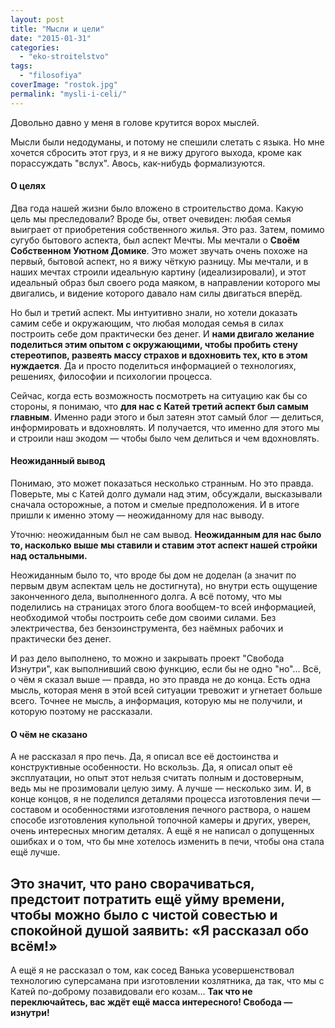 ```yaml
---
layout: post
title: "Мысли и цели"
date: "2015-01-31"
categories: 
  - "eko-stroitelstvo"
tags: 
  - "filosofiya"
coverImage: "rostok.jpg"
permalink: "mysli-i-celi/"
---
```


Довольно давно у меня в голове крутится ворох мыслей.

Мысли были недодуманы, и потому не спешили слетать с языка. Но мне хочется сбросить этот груз, и я не вижу другого выхода, кроме как порассуждать "вслух". Авось, как-нибудь формализуются.

<!-- READMORE -->

#### О целях

Два года нашей жизни было вложено в строительство дома. Какую цель мы преследовали? Вроде бы, ответ очевиден: любая семья выиграет от приобретения собственного жилья. Это раз. Затем, помимо сугубо бытового аспекта, был аспект Мечты. Мы мечтали о **Своём Собственном Уютном Домике**. Это может звучать очень похоже на первый, бытовой аспект, но я вижу чёткую разницу. Мы мечтали, и в наших мечтах строили идеальную картину (идеализировали), и этот идеальный образ был своего рода маяком, в направлении которого мы двигались, и видение которого давало нам силы двигаться вперёд.

Но был и третий аспект. Мы интуитивно знали, но хотели доказать самим себе и окружающим, что любая молодая семья в силах построить себе дом практически без денег. И **нами двигало желание поделиться этим опытом с окружающими, чтобы пробить стену стереотипов, развеять массу страхов и вдохновить тех, кто в этом нуждается**. Да и просто поделиться информацией о технологиях, решениях, философии и психологии процесса.

Сейчас, когда есть возможность посмотреть на ситуацию как бы со стороны, я понимаю, что **для нас с Катей третий аспект был самым главным**. Именно ради этого и был затеян этот самый блог — делиться, информировать и вдохновлять. И получается, что именно для этого мы и строили наш экодом — чтобы было чем делиться и чем вдохновлять.

#### Неожиданный вывод

Понимаю, это может показаться несколько странным. Но это правда. Поверьте, мы с Катей долго думали над этим, обсуждали, высказывали сначала осторожные, а потом и смелые предположения. И в итоге пришли к именно этому — неожиданному для нас выводу.

Уточню: неожиданным был не сам вывод. **Неожиданным для нас было то, насколько выше мы ставили и ставим этот аспект нашей стройки над остальными.**

Неожиданным было то, что вроде бы дом не доделан (а значит по первым двум аспектам цель не достигнута), но внутри есть ощущение законченного дела, выполненного долга. А всё потому, что мы поделились на страницах этого блога вообщем-то всей информацией, необходимой чтобы построить себе дом своими силами. Без электричества, без бензоинструмента, без наёмных рабочих и практически без денег.

И раз дело выполнено, то можно и закрывать проект "Свобода Изнутри", как выполнивший свою функцию, если бы не одно "но"... Всё, о чём я сказал выше — правда, но это правда не до конца. Есть одна мысль, которая меня в этой всей ситуации тревожит и угнетает больше всего. Точнее не мысль, а информация, которую мы не получили, и которую поэтому не рассказали.

#### О чём не сказано

А не рассказал я про печь. Да, я описал все её достоинства и конструктивные особенности. Но вскользь. Да, я описал опыт её эксплуатации, но опыт этот нельзя считать полным и достоверным, ведь мы не прозимовали целую зиму. А лучше — несколько зим. И, в конце концов, я не поделился деталями процесса изготовления печи — составом и особенностями изготовления печного раствора, о нашем способе изготовления купольной топочной камеры и других, уверен, очень интересных многим деталях. А ещё я не написал о допущенных ошибках и о том, что бы мне хотелось изменить в печи, чтобы она стала ещё лучше.

## Это значит, что рано сворачиваться, предстоит потратить ещё уйму времени, чтобы можно было с чистой совестью и спокойной душой заявить: «Я рассказал обо всём!»

А ещё я не рассказал о том, как сосед Ванька усовершенствовал технологию суперсамана при изготовлении козлятника, да так, что мы с Катей по-доброму позавидовали его козам... **Так что не переключайтесь, вас ждёт ещё масса интересного! Свобода — изнутри!**
